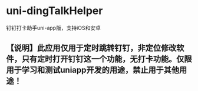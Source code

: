 # uni-dingTalkHelper
 钉钉打卡助手uni-app版，支持iOS和安卓
 
## 【说明】此应用仅用于定时跳转钉钉，非定位修改软件，只有定时打开钉钉这一个功能，无打卡功能。仅限用于学习和测试uniapp开发的用途，禁止用于其他用途！
 

 
 
